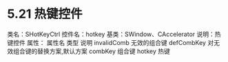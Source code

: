 # 5.21 热键控件

类名：SHotKeyCtrl
控件名：hotkey
基类：SWindow、CAccelerator
说明：热键控件
属性：
属性名 类型 说明
invalidComb 无效的组合键
defCombKey 对无效组合键的替换方案,默认方案
combKey 组合键
hotkey 热键
